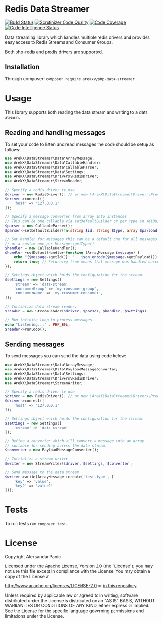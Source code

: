 # Redis Data Streamer

[![Build Status](https://scrutinizer-ci.com/g/ArekX/php-data-streamer/badges/build.png?b=main)](https://scrutinizer-ci.com/g/ArekX/php-data-streamer/build-status/main)
[![Scrutinizer Code Quality](https://scrutinizer-ci.com/g/ArekX/php-data-streamer/badges/quality-score.png?b=main)](https://scrutinizer-ci.com/g/ArekX/php-data-streamer/?branch=main)
[![Code Coverage](https://scrutinizer-ci.com/g/ArekX/php-data-streamer/badges/coverage.png?b=main)](https://scrutinizer-ci.com/g/ArekX/php-data-streamer/?branch=main)
[![Code Intelligence Status](https://scrutinizer-ci.com/g/ArekX/php-data-streamer/badges/code-intelligence.svg?b=main)](https://scrutinizer-ci.com/code-intelligence)

Data streaming library which handles multiple redis drivers
and provides easy access to Redis Streams and Consumer Groups.

Both php-redis and predis drivers are supported.

## Installation

Through composer: `composer require arekxv/php-data-streamer`

# Usage

This library supports both reading the data stream and writing to a
data stream.

## Reading and handling messages

To set your code to listen and read messages the code should be setup as follows:

```php
use ArekX\DataStreamer\Data\ArrayMessage;
use ArekX\DataStreamer\Data\CallableHandler;
use ArekX\DataStreamer\Data\CallableParser;
use ArekX\DataStreamer\Data\Settings;
use ArekX\DataStreamer\Drivers\RedisDriver;
use ArekX\DataStreamer\StreamReader;

// Specify a redis driver to use
$driver = new RedisDriver(); // or new \ArekX\DataStreamer\Drivers\PredisDriver() if Predis package is used
$driver->connect([
    'host' => '127.0.0.1'
]);

// Specify a message converter from array into instances
// This can be one callable via setDefaultBuilder or per type in setBuilder
$parser = new CallableParser();
$parser->setDefaultBuilder(fn(string $id, string $type, array $payload) => ArrayMessage::create($type, $payload, $id));

// Set handler for messages this can be a default one for all messages
// or a custom one per Message::getType()
$handler = new CallableHandler();
$handler->setDefaultHandler(function (ArrayMessage $message) {
    echo "{$message->getId()}: " . json_encode($message->getPayload()) . PHP_EOL;
    return true; // Returning true means that message was handled successfully.
});

// Settings object which holds the configuration for the stream.
$settings = new Settings([
    'stream' => 'data-stream',
    'consumerGroup' => 'my-consumer-group',
    'consumerName' => 'my-consumer-consumer',
]);

// Initialize data stream reader.
$reader = new StreamReader($driver, $parser, $handler, $settings);

// Run infinite loop to process messages.
echo "Listening..." . PHP_EOL;
$reader->runLoop();
```

## Sending messages

To send messages you can send the data using code below:

```php
use ArekX\DataStreamer\Data\ArrayMessage;
use ArekX\DataStreamer\Data\PayloadMessageConverter;
use ArekX\DataStreamer\Data\Settings;
use ArekX\DataStreamer\Drivers\RedisDriver;
use ArekX\DataStreamer\StreamWriter;

// Specify a redis driver to use
$driver = new RedisDriver(); // or new \ArekX\DataStreamer\Drivers\PredisDriver() if Predis package is used
$driver->connect([
    'host' => '127.0.0.1'
]);

// Settings object which holds the configuration for the stream.
$settings = new Settings([
    'stream' => 'data-stream'
]);

// Define a converter which will convert a message into an array
// suitable for sending across the data stream.
$converter = new PayloadMessageConverter();

// Initialize a stream writer
$writer = new StreamWriter($driver, $settings, $converter);

// Send message to the data stream
$writer->write(ArrayMessage::create('test-type', [
    'key' => 'value',
    'key2' => 'value2'
]));
```

# Tests

To run tests run `composer test`.

# License

Copyright Aleksandar Panic

Licensed under the Apache License, Version 2.0 (the "License");
you may not use this file except in compliance with the License.
You may obtain a copy of the License at

http://www.apache.org/licenses/LICENSE-2.0 or [in this repository](LICENSE.md)

Unless required by applicable law or agreed to in writing, software
distributed under the License is distributed on an "AS IS" BASIS,
WITHOUT WARRANTIES OR CONDITIONS OF ANY KIND, either express or implied.
See the License for the specific language governing permissions and
limitations under the License.